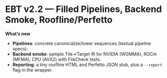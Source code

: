 <!-- MERGE_START -->
# EBT v2.2 — Filled Pipelines, Backend Smoke, Roofline/Perfetto

**What’s new**
- **Pipelines**: concrete canonicalize/lower sequences (textual pipeline specs).
- **Backend smoke**: sample Tile→Target IR for NVIDIA (WGMMA), ROCm (MFMA), CPU (AVX2) with FileCheck tests.
- **Reporting**: a tiny roofline HTML and Perfetto JSON stub, plus a `--report` flag in the wrapper.
<!-- MERGE_END -->
